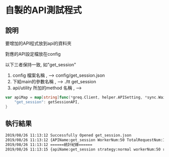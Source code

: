 自製的API測試程式
===

## 說明

要增加的API程式放到api的資料夾

對應的API設定檔放在config

以下三者保持一致, 如"get_session"

1. config 檔案名稱 , --> config/get_session.json
2. 下給main的參數名稱 , --> ./tt get_session
3. api/utility 所加的method 名稱 ,  -->
``` go
var apiMap = map[string]func(*greq.Client, helper.APISetting, *sync.WaitGroup){
	"get_session": getSessionAPI,
}
```

## 執行結果

``` bash
2019/08/26 11:13:12 Successfully Opened get_session.json
2019/08/26 11:13:12 {APIName:get_session WorkerNum:50 TotalRequestNum:1000 Strategy:normal Timeout:3 OverTimes:500 IsNeedPara:true Para:[map[game_id:105 ip:127.0.0.1 session:45aae27f54ea4d78c3ddf055ae01c3c78efac4fe59e7b153cc3724fba6c2534f]]}
2019/08/26 11:13:12 ======統計紀錄======
2019/08/26 11:13:15 {apiName:get_session strategy:normal workerNum:50 requestNum:1000 successNum:1000 failNum:0 overTimes:500 overTimeNum:0 costMiniTime:0 costMostTime:286 averageTime:96 totalTimeSecond:96}
```
